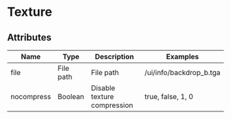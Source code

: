 # Texture

## Attributes

| Name        |  Type      |  Description                 |  Examples                |
|-------------|------------|------------------------------|--------------------------|
|  file       |  File path |  File path                   |  /ui/info/backdrop_b.tga |
|  nocompress |  Boolean   |  Disable texture compression |  true, false, 1, 0       |